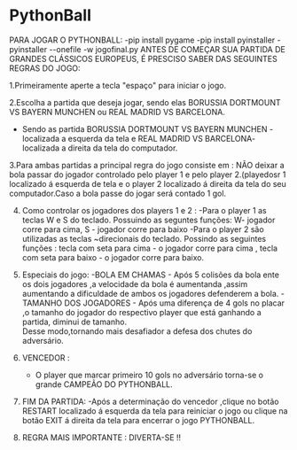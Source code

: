 # PythonBall
PARA JOGAR O PYTHONBALL:
-pip install pygame
-pip install pyinstaller
-pyinstaller --onefile -w jogofinal.py 
ANTES DE COMEÇAR SUA PARTIDA DE GRANDES CLÁSSICOS EUROPEUS, É PRESCISO SABER DAS SEGUINTES REGRAS DO JOGO:

1.Primeiramente aperte a tecla "espaço" para iniciar o jogo.

2.Escolha a partida que deseja jogar, sendo elas BORUSSIA DORTMOUNT VS BAYERN MUNCHEN ou REAL MADRID VS BARCELONA.
  - Sendo as partida BORUSSIA DORTMOUNT VS BAYERN MUNCHEN - localizada a esquerda da tela e REAL MADRID VS BARCELONA- localizada a direita da tela do computador.
    
3.Para ambas partidas a principal regra do jogo consiste em : NÃO deixar a bola passar do jogador controlado pelo player 1 e pelo player 2.(playedosr 1 localizado 
    á esquerda de tela e o player 2 localizado á direita da tela do seu computador.Caso a bola passe do jogar será contado 1 gol.
  
4. Como controlar os jogadores dos players 1 e 2 :
   -Para o player 1 as teclas W e S do teclado. Possuindo as seguntes funções:  W- jogador corre para cima, S - jogador corre para baixo 
   -Para o player 2 são utilizadas as teclas ~direcionais do teclado. Possindo as seguintes funções : tecla com seta para cima - o jogador corre para cima , tecla 
    com seta para baixo - o jogador corre para baixo.
   
5. Especiais do jogo:
   -BOLA EM CHAMAS - Após 5 colisões da bola ente os dois jogadores ,a velocidade da bola é aumentanda ,assim aumentando a dificuldade de ambos os jogadores              defenderem a bola.
   -TAMANHO DOS JOGADORES - Após uma diferença de 4 gols no placar ,o tamanho do jogador do respectivo player que está ganhando a partida, diminui de tamanho.  
        Desse modo,tornando mais desafiador a defesa dos chutes do adversário.
6. VENCEDOR :
   - O player que marcar primeiro 10 gols no adversário torna-se o grande CAMPEÃO DO PYTHONBALL.
7. FIM DA PARTIDA:
   -Após a determinação do vencedor ,clique no botão RESTART localizado á esquerda da tela para reiniciar o jogo ou clique na botão EXIT á direita da tela para 
    encerrar o jogo PYTHONBALL.
8. REGRA MAIS IMPORTANTE : DIVERTA-SE !!
     

